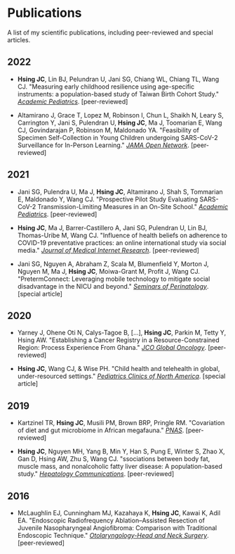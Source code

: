 # Publications
A list of my scientific publications, including peer-reviewed and special articles.


## 2022
- **Hsing JC**, Lin BJ, Pelundran U, Jani SG, Chiang WL, Chiang TL, Wang CJ. "Measuring early childhood resilience using age-specific instruments: a population-based study of Taiwan Birth Cohort Study." [_Academic Pediatrics_](http://doi.org/10.1016/j.acap.2022.06.002). [peer-reviewed]

- Altamirano J, Grace T, Lopez M, Robinson I, Chun L, Shaikh N, Leary S, Carrington Y, Jani S, Pulendran U, **Hsing JC**, Ma J, Toomarian E, Wang CJ, Govindarajan P, Robinson M, Maldonado YA. "Feasibility of Specimen Self-Collection in Young Children undergoing SARS-CoV-2 Surveillance for In-Person Learning." [_JAMA Open Network_](http://doi.org/10.1001/jamanetworkopen.2021.48988). [peer-reviewed]


## 2021
- Jani SG, Pulendra U, Ma J, **Hsing JC**, Altamirano J, Shah S, Tommarian E, Maldonado Y, Wang CJ. "Prospective Pilot Study Evaluating SARS-CoV-2 Transmission-Limiting Measures in an On-Site School." [*Academic Pediatrics*](http://doi.org/10.1016/j.acap.2021.11.019). [peer-reviewed]

- **Hsing JC**, Ma J, Barrer-Castillero A, Jani SG, Pulendran U, Lin BJ, Thomas-Uribe M, Wang CJ. "Influence of health beliefs on adherence to COVID-19 preventative practices: an online international study via social media." [*Journal of Medical Internet Research*](https://doi.org/10.2196/23720). [peer-reviewed]

- Jani SG, Nguyen A, Abraham Z, Scala M, Blumenfield Y, Morton J, Nguyen M, Ma J, **Hsing JC**, Moiwa-Grant M, Profit J, Wang CJ. "PretermConnect: Leveraging mobile technology to mitigate social disadvantage in the NICU and beyond." [*Seminars of Perinatology*](https://doi.org/10.1016/j.semperi.2021.151413). [special article]


## 2020
- Yarney J, Ohene Oti N, Calys-Tagoe B, [...], **Hsing JC**, Parkin M, Tetty Y, Hsing AW. "Establishing a Cancer Registry in a Resource-Constrained Region: Process Experience From Ghana." [*JCO Global Oncology*](https://doi.org/10.1200/JGO.19.00387). [peer-reviewed]

- **Hsing JC**, Wang CJ, & Wise PH. "Child health and telehealth in global, under-resourced settings." [*Pediatrics Clinics of North America*](https://doi.org/10.1016/j.pcl.2020.04.014). [special article]


## 2019
- Kartzinel TR, **Hsing JC**, Musili PM, Brown BRP, Pringle RM. "Covariation of diet and gut
microbiome in African megafauna." [*PNAS*](https://doi.org/10.1073/pnas.1905666116). [peer-reviewed]

- **Hsing JC**, Nguyen MH, Yang B, Min Y, Han S, Pung E, Winter S, Zhao X, Gan D, Hsing AW, Zhu S, Wang CJ. "ssociations between body fat, muscle mass, and nonalcoholic fatty liver disease: A
population-based study." [*Hepatology Communications*](https://doi.org/10.1002/hep4.1392). [peer-reviewed]


## 2016
- McLaughlin EJ, Cunningham MJ, Kazahaya K, **Hsing JC**, Kawai K, Adil EA. "Endoscopic Radiofrequency Ablation–Assisted Resection of Juvenile Nasopharyngeal Angiofibroma: Comparison with Traditional Endoscopic Technique." [*Otolaryngology-Head and Neck Surgery*](https://doi.org/10.1177%2F0194599816630942). [peer-reviewed]
